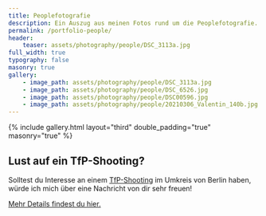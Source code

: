 ```yaml
---
title: Peoplefotografie
description: Ein Auszug aus meinen Fotos rund um die Peoplefotografie.
permalink: /portfolio-people/
header:
    teaser: assets/photography/people/DSC_3113a.jpg
full_width: true
typography: false
masonry: true
gallery:
    - image_path: assets/photography/people/DSC_3113a.jpg
    - image_path: assets/photography/people/DSC_6526.jpg
    - image_path: assets/photography/people/DSC00596.jpg
    - image_path: assets/photography/people/20210306_Valentin_140b.jpg
---
```


{% include gallery.html layout="third" double_padding="true" masonry="true" %}

<div class="container prose prose-sm md:prose lg:prose-lg mt-8">
    <h2>Lust auf ein TfP-Shooting?</h2>
    <p>Solltest du Interesse an einem <a href="/tfp-shooting/">TfP-Shooting</a> im Umkreis von Berlin haben, würde ich mich über eine Nachricht von dir sehr freuen!</p>
    <p><a href="/tfp-shooting/">Mehr Details findest du hier.</a></p>
</div>